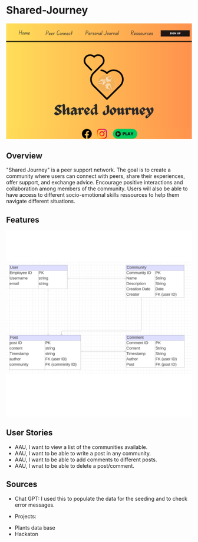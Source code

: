 # Shared-Journey
![This is the wireframe](<Wireframe .svg>)

## Overview

"Shared Journey" is a peer support network. The goal is to create a community where users can connect with peers, share their experiences, offer support, and exchange advice. Encourage positive interactions and collaboration among members of the community. Users will also be able to have access to different socio-emotional skills ressources to help them navigate different situations. 

## Features
![This is the ERD](<ERD file.svg>)

## User Stories 

* AAU, I want to view a list of the communities available. 
* AAU, I want to be able to write a post in any community. 
* AAU, I want to be able to add comments to different posts. 
* AAU, I wnat to be able to delete a post/comment. 

## Sources

* Chat GPT: I used this to populate the data for the seeding and to check error messages. 

* Projects: 
- Plants data base
- Hackaton 
